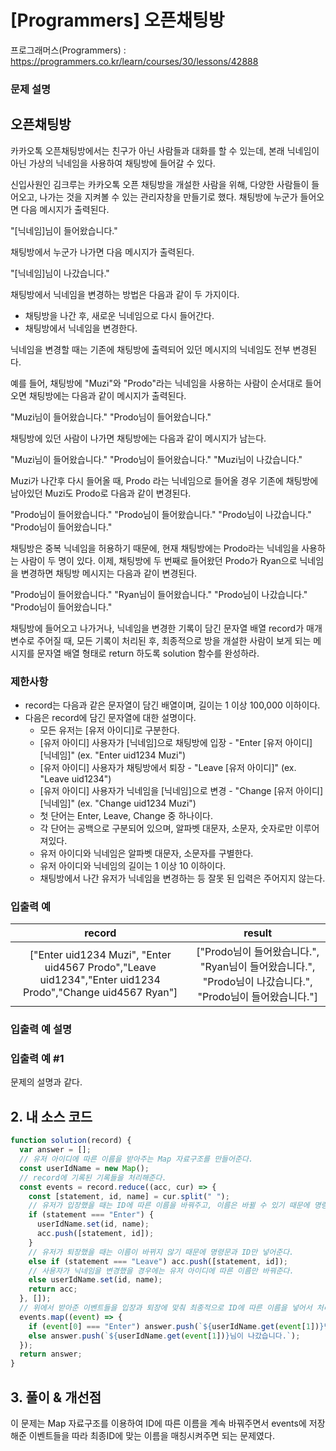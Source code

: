 # [Programmers] 오픈채팅방

프로그래머스(Programmers) : https://programmers.co.kr/learn/courses/30/lessons/42888

### 문제 설명

## 오픈채팅방

카카오톡 오픈채팅방에서는 친구가 아닌 사람들과 대화를 할 수 있는데, 본래 닉네임이 아닌 가상의 닉네임을 사용하여 채팅방에 들어갈 수 있다.

신입사원인 김크루는 카카오톡 오픈 채팅방을 개설한 사람을 위해, 다양한 사람들이 들어오고, 나가는 것을 지켜볼 수 있는 관리자창을 만들기로 했다. 채팅방에 누군가 들어오면 다음 메시지가 출력된다.

"[닉네임]님이 들어왔습니다."

채팅방에서 누군가 나가면 다음 메시지가 출력된다.

"[닉네임]님이 나갔습니다."

채팅방에서 닉네임을 변경하는 방법은 다음과 같이 두 가지이다.

- 채팅방을 나간 후, 새로운 닉네임으로 다시 들어간다.
- 채팅방에서 닉네임을 변경한다.

닉네임을 변경할 때는 기존에 채팅방에 출력되어 있던 메시지의 닉네임도 전부 변경된다.

예를 들어, 채팅방에 "Muzi"와 "Prodo"라는 닉네임을 사용하는 사람이 순서대로 들어오면 채팅방에는 다음과 같이 메시지가 출력된다.

"Muzi님이 들어왔습니다."
"Prodo님이 들어왔습니다."

채팅방에 있던 사람이 나가면 채팅방에는 다음과 같이 메시지가 남는다.

"Muzi님이 들어왔습니다."
"Prodo님이 들어왔습니다."
"Muzi님이 나갔습니다."

Muzi가 나간후 다시 들어올 때, Prodo 라는 닉네임으로 들어올 경우 기존에 채팅방에 남아있던 Muzi도 Prodo로 다음과 같이 변경된다.

"Prodo님이 들어왔습니다."
"Prodo님이 들어왔습니다."
"Prodo님이 나갔습니다."
"Prodo님이 들어왔습니다."

채팅방은 중복 닉네임을 허용하기 때문에, 현재 채팅방에는 Prodo라는 닉네임을 사용하는 사람이 두 명이 있다. 이제, 채팅방에 두 번째로 들어왔던 Prodo가 Ryan으로 닉네임을 변경하면 채팅방 메시지는 다음과 같이 변경된다.

"Prodo님이 들어왔습니다."
"Ryan님이 들어왔습니다."
"Prodo님이 나갔습니다."
"Prodo님이 들어왔습니다."

채팅방에 들어오고 나가거나, 닉네임을 변경한 기록이 담긴 문자열 배열 record가 매개변수로 주어질 때, 모든 기록이 처리된 후, 최종적으로 방을 개설한 사람이 보게 되는 메시지를 문자열 배열 형태로 return 하도록 solution 함수를 완성하라.

### 제한사항

- record는 다음과 같은 문자열이 담긴 배열이며, 길이는 1 이상 100,000 이하이다.
- 다음은 record에 담긴 문자열에 대한 설명이다.
  - 모든 유저는 [유저 아이디]로 구분한다.
  - [유저 아이디] 사용자가 [닉네임]으로 채팅방에 입장 - "Enter [유저 아이디] [닉네임]" (ex. "Enter uid1234 Muzi")
  - [유저 아이디] 사용자가 채팅방에서 퇴장 - "Leave [유저 아이디]" (ex. "Leave uid1234")
  - [유저 아이디] 사용자가 닉네임을 [닉네임]으로 변경 - "Change [유저 아이디] [닉네임]" (ex. "Change uid1234 Muzi")
  - 첫 단어는 Enter, Leave, Change 중 하나이다.
  - 각 단어는 공백으로 구분되어 있으며, 알파벳 대문자, 소문자, 숫자로만 이루어져있다.
  - 유저 아이디와 닉네임은 알파벳 대문자, 소문자를 구별한다.
  - 유저 아이디와 닉네임의 길이는 1 이상 10 이하이다.
  - 채팅방에서 나간 유저가 닉네임을 변경하는 등 잘못 된 입력은 주어지지 않는다.

### 입출력 예

|                                                  record                                                   |                                                  result                                                   |
| :-------------------------------------------------------------------------------------------------------: | :-------------------------------------------------------------------------------------------------------: |
| ["Enter uid1234 Muzi", "Enter uid4567 Prodo","Leave uid1234","Enter uid1234 Prodo","Change uid4567 Ryan"] | ["Prodo님이 들어왔습니다.", "Ryan님이 들어왔습니다.", "Prodo님이 나갔습니다.", "Prodo님이 들어왔습니다."] |

### 입출력 예 설명

### 입출력 예 #1

문제의 설명과 같다.

## 2. 내 소스 코드

```javascript
function solution(record) {
  var answer = [];
  // 유저 아이디에 따른 이름을 받아주는 Map 자료구조를 만들어준다.
  const userIdName = new Map();
  // record에 기록된 기록들을 처리해준다.
  const events = record.reduce((acc, cur) => {
    const [statement, id, name] = cur.split(" ");
    // 유저가 입장했을 때는 ID에 따른 이름을 바꿔주고, 이름은 바뀔 수 있기 때문에 명령문과 ID를 넣어준다.
    if (statement === "Enter") {
      userIdName.set(id, name);
      acc.push([statement, id]);
    }
    // 유저가 퇴장했을 때는 이름이 바뀌지 않기 때문에 명령문과 ID만 넣어준다.
    else if (statement === "Leave") acc.push([statement, id]);
    // 사용자가 닉네임을 변경했을 경우에는 유저 아이디에 따른 이름만 바꿔준다.
    else userIdName.set(id, name);
    return acc;
  }, []);
  // 위에서 받아준 이벤트들을 입장과 퇴장에 맞춰 최종적으로 ID에 따른 이름을 넣어서 처리해준다.
  events.map((event) => {
    if (event[0] === "Enter") answer.push(`${userIdName.get(event[1])}님이 들어왔습니다.`);
    else answer.push(`${userIdName.get(event[1])}님이 나갔습니다.`);
  });
  return answer;
}
```

## 3. 풀이 & 개선점

이 문제는 Map 자료구조를 이용하여 ID에 따른 이름을 계속 바꿔주면서 events에 저장해준 이벤트들을 따라 최종ID에 맞는 이름을 매칭시켜주면 되는 문제였다.
